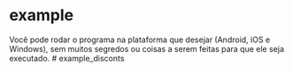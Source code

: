 # example

Você pode rodar o programa na plataforma que desejar (Android, iOS e Windows), sem muitos segredos ou coisas a serem feitas para que ele seja executado.
#   e x a m p l e _ d i s c o n t s  
 